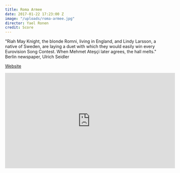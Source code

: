 ```yaml
---
title: Roma Armee
date: 2017-01-22 17:23:00 Z
image: "/uploads/roma-armee.jpg"
director: Yael Ronen
credit: Score
---
```


"Riah May Knight, the blonde Romni, living in England, and Lindy Larsson, a native of Sweden, are laying a duet with which they would easily win every Eurovision Song Contest. When Mehmet Ateşçi later agrees, the hall melts."
Berlin newspaper, Ulrich Seidler

[Website](http://www.gorki.de/en/roma-armee)

<div class="responsive-embed  widescreen">
<iframe width="560" height="315" src="https://www.youtube.com/embed/_UDJDLZJ8Uc" frameborder="0" allowfullscreen></iframe>
</div>